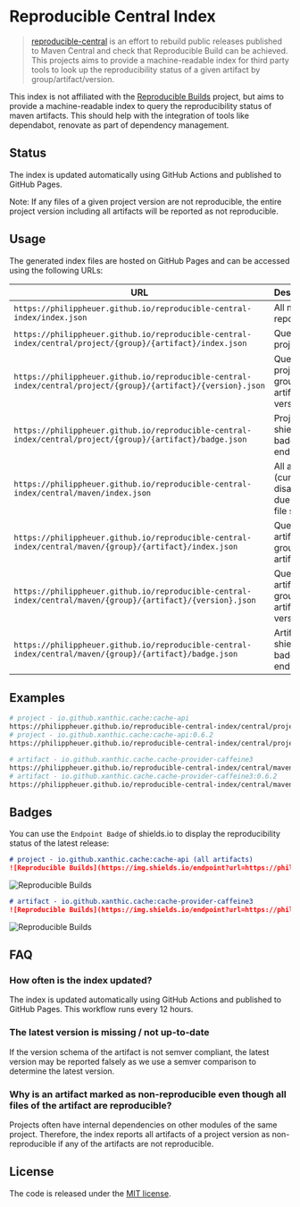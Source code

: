 # Reproducible Central Index

> [reproducible-central](https://github.com/jvm-repo-rebuild/reproducible-central) is an effort to rebuild public releases published to Maven Central and check that Reproducible Build can be achieved.
> This projects aims to provide a machine-readable index for third party tools to look up the reproducibility status of a given artifact by group/artifact/version.

This index is not affiliated with the [Reproducible Builds](https://reproducible-builds.org/) project, but aims to provide a machine-readable index to query the reproducibility status of maven artifacts.
This should help with the integration of tools like dependabot, renovate as part of dependency management.

## Status

The index is updated automatically using GitHub Actions and published to GitHub Pages.

Note: If any files of a given project version are not reproducible, the entire project version including all artifacts will be reported as not reproducible.

## Usage

The generated index files are hosted on GitHub Pages and can be accessed using the following URLs:

| URL                                                                                                           | Description                                                |
|---------------------------------------------------------------------------------------------------------------|------------------------------------------------------------|
| `https://philippheuer.github.io/reproducible-central-index/index.json`                                        | All maven repositories                                     |
| `https://philippheuer.github.io/reproducible-central-index/central/project/{group}/{artifact}/index.json`     | Query project data                                         |
| `https://philippheuer.github.io/reproducible-central-index/central/project/{group}/{artifact}/{version}.json` | Query project by group, artifact and version               |
| `https://philippheuer.github.io/reproducible-central-index/central/project/{group}/{artifact}/badge.json`     | Project shields.io badge endpoint                          |
| `https://philippheuer.github.io/reproducible-central-index/central/maven/index.json`                          | All artifacts (currently disabled, due to large file size) |
| `https://philippheuer.github.io/reproducible-central-index/central/maven/{group}/{artifact}/index.json`       | Query artifacts by group and artifact                      |
| `https://philippheuer.github.io/reproducible-central-index/central/maven/{group}/{artifact}/{version}.json`   | Query artifacts by group, artifact and version             |
| `https://philippheuer.github.io/reproducible-central-index/central/maven/{group}/{artifact}/badge.json`       | Artifact shields.io badge endpoint                         |

## Examples

```bash
# project - io.github.xanthic.cache:cache-api
https://philippheuer.github.io/reproducible-central-index/central/project/io/github/xanthic/cache/cache-api/index.json
# project - io.github.xanthic.cache:cache-api:0.6.2
https://philippheuer.github.io/reproducible-central-index/central/project/io/github/xanthic/cache/cache-api/0.6.2.json

# artifact - io.github.xanthic.cache.cache-provider-caffeine3
https://philippheuer.github.io/reproducible-central-index/central/maven/io/github/xanthic/cache/cache-provider-caffeine3/index.json
# artifact - io.github.xanthic.cache.cache-provider-caffeine3:0.6.2
https://philippheuer.github.io/reproducible-central-index/central/maven/io/github/xanthic/cache/cache-provider-caffeine3/0.6.2.json
```

## Badges

You can use the `Endpoint Badge` of shields.io to display the reproducibility status of the latest release:

```markdown
# project - io.github.xanthic.cache:cache-api (all artifacts)
![Reproducible Builds](https://img.shields.io/endpoint?url=https://philippheuer.github.io/reproducible-central-index/central/project/io/github/xanthic/cache/cache-api/badge.json)
```

![Reproducible Builds](https://img.shields.io/endpoint?url=https://philippheuer.github.io/reproducible-central-index/central/project/io/github/xanthic/cache/cache-api/badge.json)

```markdown
# artifact - io.github.xanthic.cache:cache-provider-caffeine3
![Reproducible Builds](https://img.shields.io/endpoint?url=https://philippheuer.github.io/reproducible-central-index/central/maven/io/github/xanthic/cache/cache-provider-caffeine3/badge.json)
```

![Reproducible Builds](https://img.shields.io/endpoint?url=https://philippheuer.github.io/reproducible-central-index/central/maven/io/github/xanthic/cache/cache-provider-caffeine3/badge.json)

## FAQ

### How often is the index updated?

The index is updated automatically using GitHub Actions and published to GitHub Pages. This workflow runs every 12 hours.

### The latest version is missing / not up-to-date

If the version schema of the artifact is not semver compliant, the latest version may be reported falsely as we use a semver comparison to determine the latest version.

### Why is an artifact marked as non-reproducible even though all files of the artifact are reproducible?

Projects often have internal dependencies on other modules of the same project.
Therefore, the index reports all artifacts of a project version as non-reproducible if any of the artifacts are not reproducible.

## License

The code is released under the [MIT license](./LICENSE).

